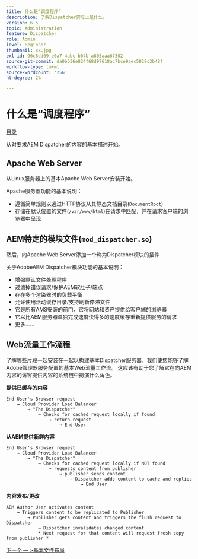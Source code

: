 ```yaml
---
title: 什么是“调度程序”
description: 了解Dispatcher实际上是什么。
version: 6.5
topic: Administration
feature: Dispatcher
role: Admin
level: Beginner
thumbnail: xx.jpg
exl-id: 96c8dd09-e0a7-4abc-b04b-a805aaa67502
source-git-commit: da0b536e824f68d97618ac7bce9aec5829c3b48f
workflow-type: tm+mt
source-wordcount: '256'
ht-degree: 2%

---
```


# 什么是“调度程序”

[目录](./overview.md)

从对要求AEM Dispatcher的内容的基本描述开始。

## Apache Web Server

从Linux服务器上的基本Apache Web Server安装开始。

Apache服务器功能的基本说明：

- 遵循简单规则以通过HTTP协议从其静态文档目录(`DocumentRoot`)
- 存储在默认位置的文件(`/var/www/html`)在请求中匹配，并在请求客户端的浏览器中呈现




## AEM特定的模块文件(`mod_dispatcher.so`)

然后，向Apache Web Server添加一个称为Dispatcher模块的插件

关于AdobeAEM Dispatcher模块功能的基本说明：

- 增强默认文件处理程序
- 过滤掉错误请求/保护AEM软肚子/端点
- 存在多个渲染器时的负载平衡
- 允许使用活动缓存目录/支持刷新停滞文件
- 它是所有AMS安装的前门，它将网站和资产提供给客户端的浏览器
- 它以比AEM服务器单独完成速度快得多的速度缓存重新提供服务的请求
- 更多……

## Web流量工作流程

了解哪些片段一起安装在一起以构建基本Dispatcher服务器，我们使您能够了解Adobe管理器服务配置的基本Web流量工作流。
这应该有助于您了解它在向AEM内容的访客提供内容的系统链中扮演什么角色。

<b>提供已缓存的内容</b>

```
End User's Browser request 
    → Cloud Provider Load Balancer 
        → "The Dispatcher" 
            → Checks for cached request locally if found 
                → return request 
                    → End User
```

<b>从AEM提供新鲜内容</b>

```
End User's Browser request 
    → Cloud Provider Load Balancer 
        → "The Dispatcher" 
            → Checks for cached request locally if NOT found 
                → requests content from publisher 
                    → publisher sends content 
                        → Dispatcher adds content to cache and replies 
                            → End User
```

<b>内容发布/更改</b>

```
AEM Author User activates content 
    → Triggers content to be replicated to Publisher 
        → Publisher gets content and triggers the flush request to Dispatcher 
            → Dispatcher invalidates changed content 
            * Next request for that content will request fresh copy from publisher *
```

[下一个 — >基本文件布局](./basic-file-layout.md)
